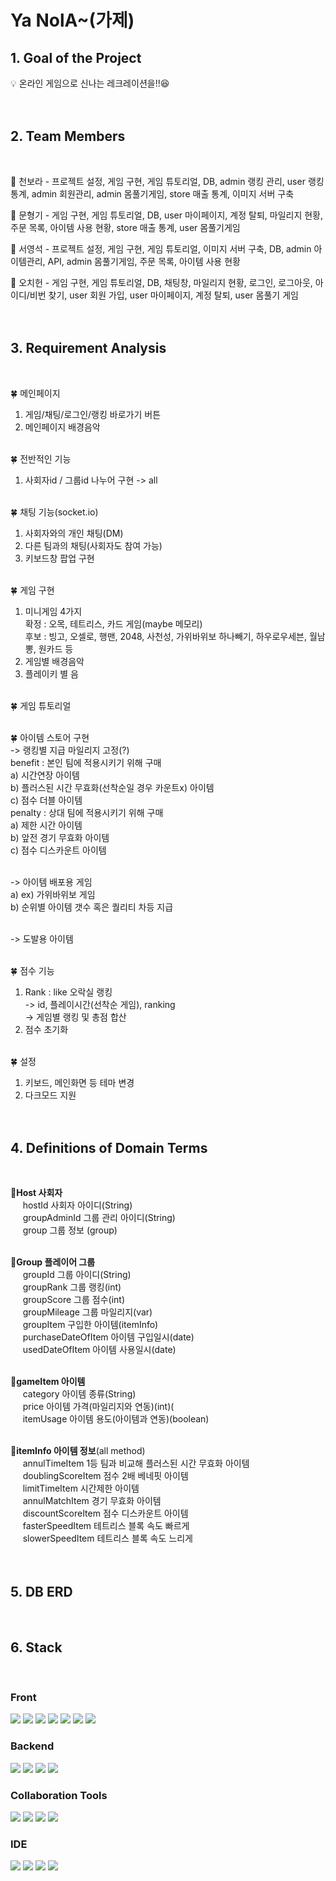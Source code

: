 # Ya NolA~(가제)

<h2>1. Goal of the Project</h2>

:bulb: 온라인 게임으로 신나는 레크레이션을!!😆<br><br><br>

<h2>2. Team Members</h2><br>

:seedling: 천보라 - 프로젝트 설정, 게임 구현, 게임 튜토리얼, DB, admin 랭킹 관리, user 랭킹 통계, admin 회원관리, admin 몸풀기게임, store 매출 통계, 이미지 서버 구축<br>

:seedling: 문형기 - 게임 구현, 게임 튜토리얼, DB, user 마이페이지, 계정 탈퇴, 마일리지 현황, 주문 목록, 아이템 사용 현황, store 매출 통계, user 몸풀기게임<br>

:seedling: 서영석 - 프로젝트 설정, 게임 구현, 게임 튜토리얼, 이미지 서버 구축, DB, admin 아이템관리, API, admin 몸풀기게임, 주문 목록, 아이템 사용 현황<br>

:seedling: 오치헌 - 게임 구현, 게임 튜토리얼, DB, 채팅창, 마일리지 현황, 로그인, 로그아웃, 아이디/비번 찾기, user 회원 가입, user 마이페이지, 계정 탈퇴, user 몸풀기 게임<br><br><br>

<h2>3. Requirement Analysis</h2><br>

 :four_leaf_clover: 메인페이지<br>
 1) 게임/채팅/로그인/랭킹 바로가기 버튼<br>
 2) 메인페이지 배경음악<br><br>


 :four_leaf_clover: 전반적인 기능<br>
 1) 사회자id / 그룹id 나누어 구현 -> all<br><br>


 :four_leaf_clover: 채팅 기능(socket.io)<br>
 1) 사회자와의 개인 채팅(DM)<br>
 2) 다른 팀과의 채팅(사회자도 참여 가능)<br>
 3) 키보드창 팝업 구현<br><br>


 :four_leaf_clover: 게임 구현<br>
 1) 미니게임 4가지<br>
    확정 : 오목, 테트리스, 카드 게임(maybe 메모리)<br>
    후보 : 빙고, 오셀로, 행맨, 2048, 사천성, 가위바위보 하나빼기, 하우로우세븐, 월남뽕, 원카드 등<br>
 2) 게임별 배경음악<br>
 3) 플레이키 별 음<br><br>


 :four_leaf_clover: 게임 튜토리얼<br><br>


 :four_leaf_clover: 아이템 스토어 구현<br>
 -> 랭킹별 지급 마일리지 고정(?)<br>
 benefit : 본인 팀에 적용시키기 위해 구매<br>
    a) 시간연장 아이템<br>
    b) 플러스된 시간 무효화(선착순일 경우 카운트x) 아이템<br>
    c) 점수 더블 아이템<br>
 penalty : 상대 팀에 적용시키기 위해 구매<br>
    a) 제한 시간 아이템<br>
    b) 앞전 경기 무효화 아이템<br>
    c) 점수 디스카운트 아이템<br><br>

 -> 아이템 배포용 게임<br>
    a) ex) 가위바위보 게임<br>
    b) 순위별 아이템 갯수 혹은 퀄리티 차등 지급<br><br>

-> 도발용 아이템<br><br>


 :four_leaf_clover: 점수 기능<br>
 1) Rank : like 오락실 랭킹<br>
    -> id, 플레이시간(선착순 게임), ranking<br>
    -> 게임별 랭킹 및 총점 합산<br>
 2) 점수 초기화<br><br>


 :four_leaf_clover: 설정
 1) 키보드, 메인화면 등 테마 변경
 2) 다크모드 지원<br><br><br>


<h2>4. Definitions of Domain Terms</h2><br>

**:sunflower:Host 사회자**<br>
&nbsp;&nbsp;&nbsp;&nbsp; hostId 사회자 아이디(String)<br>
&nbsp;&nbsp;&nbsp;&nbsp; groupAdminId 그룹 관리 아이디(String)<br>
&nbsp;&nbsp;&nbsp;&nbsp; group 그룹 정보 (group)<br><br>

:sunflower:**Group 플레이어 그룹**<br>
&nbsp;&nbsp;&nbsp;&nbsp; groupId 그룹 아이디(String)<br>
&nbsp;&nbsp;&nbsp;&nbsp; groupRank 그룹 랭킹(int)<br>
&nbsp;&nbsp;&nbsp;&nbsp; groupScore 그룹 점수(int)<br>
&nbsp;&nbsp;&nbsp;&nbsp; groupMileage 그룹 마일리지(var)<br>
&nbsp;&nbsp;&nbsp;&nbsp; groupItem 구입한 아이템(itemInfo)<br>
&nbsp;&nbsp;&nbsp;&nbsp; purchaseDateOfItem 아이템 구입일시(date)<br>
&nbsp;&nbsp;&nbsp;&nbsp; usedDateOfItem 아이템 사용일시(date)<br><br>

:sunflower:**gameItem 아이템**<br>
&nbsp;&nbsp;&nbsp;&nbsp; category 아이템 종류(String)<br>
&nbsp;&nbsp;&nbsp;&nbsp; price 아이템 가격(마일리지와 연동)(int)(<br>
&nbsp;&nbsp;&nbsp;&nbsp; itemUsage 아이템 용도(아이템과 연동)(boolean)<br><br>

:sunflower:**itemInfo 아이템 정보**(all method)<br>
&nbsp;&nbsp;&nbsp;&nbsp; annulTimeItem 1등 팀과 비교해 플러스된 시간 무효화 아이템<br>
&nbsp;&nbsp;&nbsp;&nbsp; doublingScoreItem 점수 2배 베네핏 아이템<br>
&nbsp;&nbsp;&nbsp;&nbsp; limitTimeItem 시간제한 아이템<br>
&nbsp;&nbsp;&nbsp;&nbsp; annulMatchItem 경기 무효화 아이템<br>
&nbsp;&nbsp;&nbsp;&nbsp; discountScoreItem 점수 디스카운트 아이템<br>
&nbsp;&nbsp;&nbsp;&nbsp; fasterSpeedItem 테트리스 블록 속도 빠르게<br>
&nbsp;&nbsp;&nbsp;&nbsp; slowerSpeedItem 테트리스 블록 속도 느리게<br><br><br>

<h2>5. DB ERD</h2><br>

<h2>6. Stack</h2><br>
<div>
<p>
<h3>Front</h3>
<img src="https://img.shields.io/badge/html-E34F26?style=for-the-badge&logo=html5&logoColor=white">
<img src="https://img.shields.io/badge/css-1572B6?style=for-the-badge&logo=css3&logoColor=white">
<img src="https://img.shields.io/badge/react-61DAFB?style=for-the-badge&logo=react&logoColor=black">
<img src="https://img.shields.io/badge/next.js-4FC08D?style=for-the-badge&logo=next.js&logoColor=white">
<img src="https://img.shields.io/badge/javascript-F7DF1E?style=for-the-badge&logo=javascript&logoColor=black">
<img src="https://img.shields.io/badge/Tailwind CSS-06B6D4?style=for-the-badge&logo=Tailwind CSS&logoColor=black">
<img src="https://img.shields.io/badge/PostCSS-DD3A0A?style=for-the-badge&logo=PostCSS&logoColor=black">
</p>
</div>
<div>
<p>
<h3>Backend</h3>
<img src="https://img.shields.io/badge/JAVA-007396?style=for-the-badge&logo=java&logoColor=white">
<img src="https://img.shields.io/badge/SpringBoot-6DB33F?style=for-the-badge&logo=SpringBoot&logoColor=white">
<img src="https://img.shields.io/badge/oracle-FF9E0F?style=for-the-badge&logo=oracle&logoColor=white">
<img src="https://img.shields.io/badge/apache tomcat-F8DC75?style=for-the-badge&logo=apachetomcat&logoColor=white">
</p>
</div>
<div>
 <p>
  <h3>Collaboration Tools</h3>
 <img src="https://img.shields.io/badge/slack-4A154B?style=for-the-badge&logo=slack&logoColor=white">
 <img src="https://img.shields.io/badge/zoom-1C9AD6?style=for-the-badge&logo=zoom&logoColor=white">
 <img src="https://img.shields.io/badge/github-589465?style=for-the-badge&logo=github&logoColor=white">
 <img src="https://img.shields.io/badge/discord-5865F2?style=for-the-badge&logo=discord&logoColor=white">
 </p>
</div>
<div>
 <p>
  <h3>IDE</h3>
 <img src="https://img.shields.io/badge/Eclipse IDE-2C2255?style=for-the-badge&logo=Eclipse IDE&logoColor=white">
 <img src="https://img.shields.io/badge/Visual Studio Code-007ACC?style=for-the-badge&logo=Visual Studio Code&logoColor=white">
 <img src="https://img.shields.io/badge/IntelliJ IDEA-254685?style=for-the-badge&logo=IntelliJ IDEA&logoColor=black">
 <img src="https://img.shields.io/badge/SQLite-003B57?style=for-the-badge&logo=SQLite&logoColor=white">
 </p>
</div>

